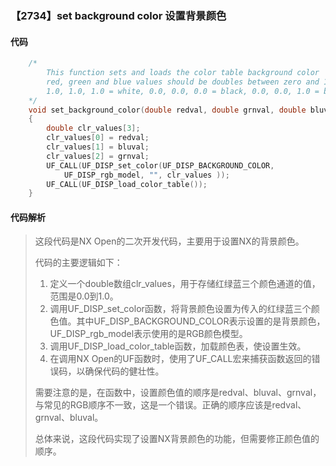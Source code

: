 ### 【2734】set background color 设置背景颜色

#### 代码

```cpp
    /*  
        This function sets and loads the color table background color   
        red, green and blue values should be doubles between zero and 1.  
        1.0, 1.0, 1.0 = white, 0.0, 0.0, 0.0 = black, 0.0, 0.0, 1.0 = blue  
    */  
    void set_background_color(double redval, double grnval, double bluval)  
    {  
        double clr_values[3];  
        clr_values[0] = redval;  
        clr_values[1] = bluval;  
        clr_values[2] = grnval;  
        UF_CALL(UF_DISP_set_color(UF_DISP_BACKGROUND_COLOR,   
            UF_DISP_rgb_model, "", clr_values ));  
        UF_CALL(UF_DISP_load_color_table());  
    }

```

#### 代码解析

> 这段代码是NX Open的二次开发代码，主要用于设置NX的背景颜色。
>
> 代码的主要逻辑如下：
>
> 1. 定义一个double数组clr_values，用于存储红绿蓝三个颜色通道的值，范围是0.0到1.0。
> 2. 调用UF_DISP_set_color函数，将背景颜色设置为传入的红绿蓝三个颜色值。其中UF_DISP_BACKGROUND_COLOR表示设置的是背景颜色，UF_DISP_rgb_model表示使用的是RGB颜色模型。
> 3. 调用UF_DISP_load_color_table函数，加载颜色表，使设置生效。
> 4. 在调用NX Open的UF函数时，使用了UF_CALL宏来捕获函数返回的错误码，以确保代码的健壮性。
>
> 需要注意的是，在函数中，设置颜色值的顺序是redval、bluval、grnval，与常见的RGB顺序不一致，这是一个错误。正确的顺序应该是redval、grnval、bluval。
>
> 总体来说，这段代码实现了设置NX背景颜色的功能，但需要修正颜色值的顺序。
>
